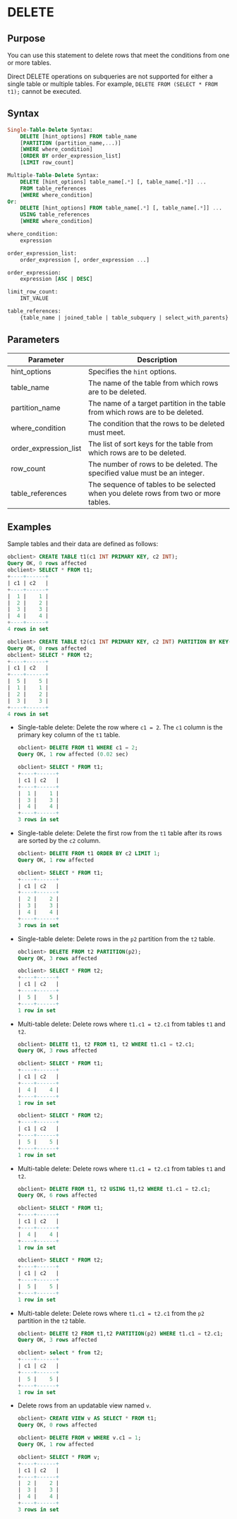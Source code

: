 # DELETE

## Purpose

You can use this statement to delete rows that meet the conditions from one or more tables.

Direct DELETE operations on subqueries are not supported for either a single table or multiple tables. For example, `DELETE FROM (SELECT * FROM t1);` cannot be executed.

## Syntax

```sql
Single-Table-Delete Syntax:
    DELETE [hint_options] FROM table_name
    [PARTITION (partition_name,...)]
    [WHERE where_condition]
    [ORDER BY order_expression_list]
    [LIMIT row_count]

Multiple-Table-Delete Syntax:
    DELETE [hint_options] table_name[.*] [, table_name[.*]] ...
    FROM table_references
    [WHERE where_condition]
Or:
    DELETE [hint_options] FROM table_name[.*] [, table_name[.*]] ...
    USING table_references
    [WHERE where_condition]

where_condition:
    expression

order_expression_list:
    order_expression [, order_expression ...]

order_expression:
    expression [ASC | DESC]

limit_row_count:
    INT_VALUE

table_references:
    {table_name | joined_table | table_subquery | select_with_parents} [, ...]

```

## Parameters

| **Parameter** | **Description** |
|-----------------------|-----------------------|
| hint_options | Specifies the `hint` options.  |
| table_name | The name of the table from which rows are to be deleted.  |
| partition_name | The name of a target partition in the table from which rows are to be deleted.  |
| where_condition | The condition that the rows to be deleted must meet.  |
| order_expression_list | The list of sort keys for the table from which rows are to be deleted.  |
| row_count | The number of rows to be deleted. The specified value must be an integer.  |
| table_references | The sequence of tables to be selected when you delete rows from two or more tables.  |

## Examples

Sample tables and their data are defined as follows:

```sql
obclient> CREATE TABLE t1(c1 INT PRIMARY KEY, c2 INT);
Query OK, 0 rows affected
obclient> SELECT * FROM t1;
+----+------+
| c1 | c2   |
+----+------+
|  1 |    1 |
|  2 |    2 |
|  3 |    3 |
|  4 |    4 |
+----+------+
4 rows in set

obclient> CREATE TABLE t2(c1 INT PRIMARY KEY, c2 INT) PARTITION BY KEY(c1) PARTITIONS 4;
Query OK, 0 rows affected
obclient> SELECT * FROM t2;
+----+------+
| c1 | c2   |
+----+------+
|  5 |    5 |
|  1 |    1 |
|  2 |    2 |
|  3 |    3 |
+----+------+
4 rows in set
```

* Single-table delete: Delete the row where `c1 = 2`. The `c1` column is the primary key column of the `t1` table.

   ```sql
   obclient> DELETE FROM t1 WHERE c1 = 2;
   Query OK, 1 row affected (0.02 sec)

   obclient> SELECT * FROM t1;
   +----+------+
   | c1 | c2   |
   +----+------+
   |  1 |    1 |
   |  3 |    3 |
   |  4 |    4 |
   +----+------+
   3 rows in set
   ```

* Single-table delete: Delete the first row from the `t1` table after its rows are sorted by the `c2` column.

   ```sql
   obclient> DELETE FROM t1 ORDER BY c2 LIMIT 1;
   Query OK, 1 row affected

   obclient> SELECT * FROM t1;
   +----+------+
   | c1 | c2   |
   +----+------+
   |  2 |    2 |
   |  3 |    3 |
   |  4 |    4 |
   +----+------+
   3 rows in set
   ```

* Single-table delete: Delete rows in the `p2` partition from the `t2` table.

   ```sql
   obclient> DELETE FROM t2 PARTITION(p2);
   Query OK, 3 rows affected

   obclient> SELECT * FROM t2;
   +----+------+
   | c1 | c2   |
   +----+------+
   |  5 |    5 |
   +----+------+
   1 row in set
   ```

* Multi-table delete: Delete rows where `t1.c1 = t2.c1` from tables `t1` and `t2`.

   ```sql
   obclient> DELETE t1, t2 FROM t1, t2 WHERE t1.c1 = t2.c1;
   Query OK, 3 rows affected

   obclient> SELECT * FROM t1;
   +----+------+
   | c1 | c2   |
   +----+------+
   |  4 |    4 |
   +----+------+
   1 row in set

   obclient> SELECT * FROM t2;
   +----+------+
   | c1 | c2   |
   +----+------+
   |  5 |    5 |
   +----+------+
   1 row in set
   ```

* Multi-table delete: Delete rows where `t1.c1 = t2.c1` from tables `t1` and `t2`.

   ```sql
   obclient> DELETE FROM t1, t2 USING t1,t2 WHERE t1.c1 = t2.c1;
   Query OK, 6 rows affected

   obclient> SELECT * FROM t1;
   +----+------+
   | c1 | c2   |
   +----+------+
   |  4 |    4 |
   +----+------+
   1 row in set

   obclient> SELECT * FROM t2;
   +----+------+
   | c1 | c2   |
   +----+------+
   |  5 |    5 |
   +----+------+
   1 row in set
   ```

* Multi-table delete: Delete rows where `t1.c1 = t2.c1` from the `p2` partition in the `t2` table.

   ```sql
   obclient> DELETE t2 FROM t1,t2 PARTITION(p2) WHERE t1.c1 = t2.c1;
   Query OK, 3 rows affected

   obclient> select * from t2;
   +----+------+
   | c1 | c2   |
   +----+------+
   |  5 |    5 |
   +----+------+
   1 row in set
   ```

* Delete rows from an updatable view named `v`.

   ```sql
   obclient> CREATE VIEW v AS SELECT * FROM t1;
   Query OK, 0 rows affected

   obclient> DELETE FROM v WHERE v.c1 = 1;
   Query OK, 1 row affected

   obclient> SELECT * FROM v;
   +----+------+
   | c1 | c2   |
   +----+------+
   |  2 |    2 |
   |  3 |    3 |
   |  4 |    4 |
   +----+------+
   3 rows in set
   ```
